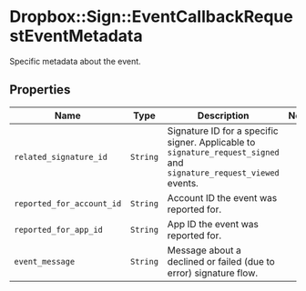 # Dropbox::Sign::EventCallbackRequestEventMetadata

Specific metadata about the event.

## Properties

| Name | Type | Description | Notes |
| ---- | ---- | ----------- | ----- |
| `related_signature_id` | ```String``` |  Signature ID for a specific signer. Applicable to `signature_request_signed` and `signature_request_viewed` events.  |  |
| `reported_for_account_id` | ```String``` |  Account ID the event was reported for.  |  |
| `reported_for_app_id` | ```String``` |  App ID the event was reported for.  |  |
| `event_message` | ```String``` |  Message about a declined or failed (due to error) signature flow.  |  |

